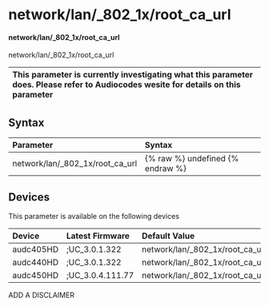 ﻿---
description: network/lan/_802_1x/root_ca_url
search: false
---

# network/lan/_802_1x/root_ca_url

#### network/lan/_802_1x/root_ca_url

network/lan/_802_1x/root_ca_url


| This parameter is currently investigating what this parameter does. Please refer to Audiocodes wesite for details on this parameter | 
| :--- |

## Syntax
| Parameter | Syntax |
| :--- | :--- |
|network/lan/_802_1x/root_ca_url | {% raw %} undefined {% endraw %}|

## Devices
This parameter is available on the following devices

| Device | Latest Firmware | Default Value |
|:---|:---|:---|
| audc405HD | ;UC_3.0.1.322 | network/lan/_802_1x/root_ca_url= 
| audc440HD | ;UC_3.0.1.322 | network/lan/_802_1x/root_ca_url= 
| audc450HD | ;UC_3.0.4.111.77 | network/lan/_802_1x/root_ca_url= 

ADD A DISCLAIMER
